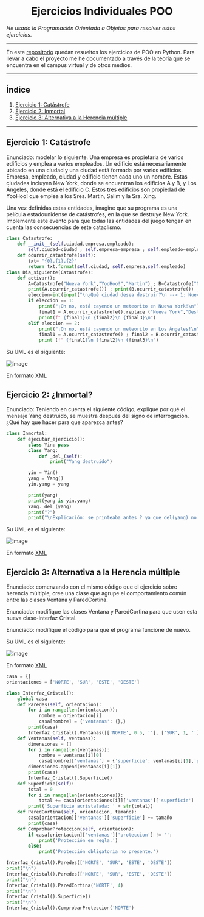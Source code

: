 <h1 align="center">Ejercicios Individuales POO</h1>

*He usado la Programación Orientada a Objetos para resolver estos ejercicios.*

---

En este [repositorio](https://github.com/Diegodesantos1/Ejercicios_POO_Individual) quedan resueltos los ejercicios de POO en Python. Para llevar a cabo el proyecto me he documentado a través de la teoría que se encuentra en el campus virtual y de otros medios.

***
## Índice
1. [Ejercicio 1: Catástrofe ](#id1)
2. [Ejercicio 2: Inmortal](#id2)
3. [Ejercicio 3: Alternativa a la Herencia múltiple](#id3)

***

## Ejercicio 1: Catástrofe <a name="id1"></a>

Enunciado: modelar lo siguiente. Una empresa es propietaria de varios edificios y emplea a varios empleados. Un edificio está necesariamente ubicado en una ciudad y una ciudad está formada por varios edificios. Empresa, empleado, ciudad y edificio tienen cada uno un nombre. Estas ciudades incluyen New York, donde se encuentran los edificios A y B, y Los Ángeles, donde está el edificio C. Estos tres edificios son propiedad de YooHoo! que emplea a los Sres. Martin, Salim y la Sra. Xing.

Una vez definidas estas entidades, imagine que su programa es una película estadounidense de catástrofes, en la que se destruye New York. Implemente este evento para que todas las entidades del juego tengan en cuenta las consecuencias de este cataclismo.


```python
class Catastrofe:
    def __init__(self,ciudad,empresa,empleado):
        self.ciudad=ciudad ; self.empresa=empresa ; self.empleado=empleado
    def ocurrir_catastrofe(self):
        txt= "{0},{1},{2}"
        return txt.format(self.ciudad, self.empresa,self.empleado)
class Dia_siguiente(Catastrofe):
    def activar():
        A=Catastrofe("Nueva York","YooHoo!","Martin") ; B=Catastrofe("Nueva York","YooHoo!","Salim") ; C=Catastrofe("Los Ángeles","YooHoo!","Xing")
        print(A.ocurrir_catastrofe()) ; print(B.ocurrir_catastrofe()) ; print(C.ocurrir_catastrofe())
        eleccion=int(input("\n¿Qué ciudad desea destruir?\n --> 1: Nueva York\n --> 2: Los Ángeles\n"))
        if eleccion == 1:
            print("¡Oh no, está cayendo un meteorito en Nueva York!\n")
            final1 = A.ocurrir_catastrofe().replace ("Nueva York","Destruida") ; final2 = B.ocurrir_catastrofe().replace ("Nueva York","Destruida") ; final3 = C.ocurrir_catastrofe()
            print(f" {final1}\n {final2}\n {final3}\n")
        elif eleccion == 2:
            print("¡Oh no, está cayendo un meteorito en Los Ángeles!\n")
            final1 = A.ocurrir_catastrofe() ; final2 = B.ocurrir_catastrofe() ; final3 = C.ocurrir_catastrofe().replace ("Los Ángeles","Destruida")
            print (f" {final1}\n {final2}\n {final3}\n")
```

Su UML es el siguiente:

![image](https://user-images.githubusercontent.com/91721855/159304406-c755e7a3-4c03-4ee1-b611-6ec88cdff7b0.png)

En formato [XML](https://github.com/Diegodesantos1/Ejercicios_POO_Individual/blob/main/UML/Catastrofe.drawio)


## Ejercicio 2: ¿Inmortal? <a name="id2"></a>

Enunciado: Teniendo en cuenta el siguiente código, explique por qué el mensaje Yang destruido, se muestra después del signo de interrogación. ¿Qué hay que hacer para que aparezca antes?

```python
class Inmortal:
    def ejecutar_ejercicio():
        class Yin: pass
        class Yang:
            def _del_(self):
                print("Yang destruido")

        yin = Yin()
        yang = Yang()
        yin.yang = yang

        print(yang)
        print(yang is yin.yang)
        Yang._del_(yang)
        print("?")
        print("\nExplicación: se printeaba antes ? ya que del(yang) no era accesible,\nya que es un atributo privado debido a las (__) __del__\nal nombrarlo correctamente ahora sí, se ejecuta antes\n")
```

Su UML es el siguiente:

![image](https://user-images.githubusercontent.com/91721855/159304695-8cddf74a-58c3-4c78-91f7-5bca97f3f4bc.png)

En formato [XML](https://github.com/Diegodesantos1/Ejercicios_POO_Individual/blob/main/UML/Inmortal.drawio)

## Ejercicio 3: Alternativa a la Herencia múltiple <a name="id3"></a>

Enunciado: comenzando con el mismo código que el ejercicio sobre herencia múltiple, cree una clase que agrupe el comportamiento común entre las clases Ventana y ParedCortina.

Enunciado: modifique las clases Ventana y ParedCortina para que usen esta nueva clase-interfaz Cristal.

Enunciado: modifique el código para que el programa funcione de nuevo.

Su UML es el siguiente:

![image](https://user-images.githubusercontent.com/91721855/159433629-6f070b4e-6240-45c2-92c7-a48e85a1b6ef.png)

En formato [XML](https://github.com/Diegodesantos1/Ejercicios_POO_Individual/blob/main/UML/Herencia_Ejercicio3.drawio)

```python
casa = {}
orientaciones = ['NORTE', 'SUR', 'ESTE', 'OESTE']

class Interfaz_Cristal():
    global casa
    def Paredes(self, orientacion):
        for i in range(len(orientacion)):
            nombre = orientacion[i]
            casa[nombre] = {'ventanas': {},}
        print(casa)
        Interfaz_Cristal().Ventanas([['NORTE', 0.5, ''], ['SUR', 1, ''], ['ESTE', 2, ''], ['OESTE', 1, '']])
    def Ventanas(self, ventanas):
        dimensiones = []
        for i in range(len(ventanas)):
            nombre = ventanas[i][0]
            casa[nombre]['ventanas'] = {'superficie': ventanas[i][1],'proteccion': ventanas[i][2]}
        dimensiones.append(ventanas[i][1])
        print(casa)
        Interfaz_Cristal().Superficie()
    def Superficie(self):
        total = 0
        for i in range(len(orientaciones)):
            total += casa[orientaciones[i]]['ventanas']['superficie']
        print('Superficie acristalada: ' + str(total))
    def ParedCortina(self, orientacion, tamaño):
        casa[orientacion]['ventanas']['superficie'] += tamaño
        print(casa)
    def ComprobarProteccion(self, orientacion):
        if casa[orientacion]['ventanas']['proteccion'] != '':
            print('Protección en regla.')
        else:
            print('Protección obligatoria no presente.')

Interfaz_Cristal().Paredes(['NORTE', 'SUR', 'ESTE', 'OESTE'])
print("\n")
Interfaz_Cristal().Paredes(['NORTE', 'SUR', 'ESTE', 'OESTE'])
print("\n")
Interfaz_Cristal().ParedCortina('NORTE', 4)
print("\n")
Interfaz_Cristal().Superficie()
print("\n")
Interfaz_Cristal().ComprobarProteccion('NORTE')
```
